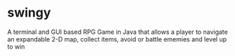 # swingy
A terminal and GUI based RPG Game in Java that allows a player to navigate an expandable 2-D map, collect items, avoid or battle ememies and level up to win
